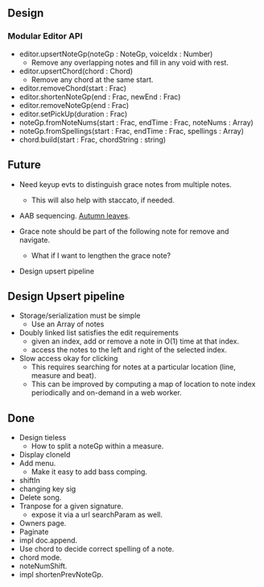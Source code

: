 
## Design

### Modular Editor API
* editor.upsertNoteGp(noteGp : NoteGp, voiceIdx : Number)
  - Remove any overlapping notes and fill in any void with rest.
* editor.upsertChord(chord : Chord)
  - Remove any chord at the same start.
* editor.removeChord(start : Frac)
* editor.shortenNoteGp(end : Frac, newEnd : Frac)
* editor.removeNoteGp(end : Frac)
* editor.setPickUp(duration : Frac)
* noteGp.fromNoteNums(start : Frac, endTime : Frac, noteNums : Array<Number>)
* noteGp.fromSpellings(start : Frac, endTime : Frac, spellings : Array<Spelling>)
* chord.build(start : Frac, chordString : string)


## Future

* Need keyup evts to distinguish grace notes from multiple notes.
  - This will also help with staccato, if needed.
* AAB sequencing. [Autumn leaves](http://www.jazclass.aust.com/articles/aut.htm#03).


* Grace note should be part of the following note for remove and navigate.
  - What if I want to lengthen the grace note?
* Design upsert pipeline

## Design Upsert pipeline

* Storage/serialization must be simple
  - Use an Array of notes
* Doubly linked list satisfies the edit requirements
  - given an index, add or remove a note in O(1) time at that index.
  - access the notes to the left and right of the selected index.
* Slow access okay for clicking
  - This requires searching for notes at a particular location (line, measure and beat).
  - This can be improved by computing a map of location to note index periodically and on-demand in a web worker.

## Done
* Design tieless
  - How to split a noteGp within a measure.
* Display cloneId
* Add menu.
  - Make it easy to add bass comping.
* shiftIn
* changing key sig
* Delete song.
* Tranpose for a given signature.
  - expose it via a url searchParam as well.
* Owners page.
* Paginate
* impl doc.append.
* Use chord to decide correct spelling of a note.
* chord mode.
* noteNumShift.
* impl shortenPrevNoteGp.